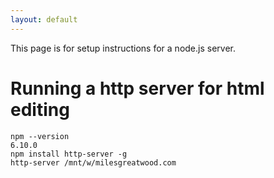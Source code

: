 ```yaml
---
layout: default
---
```


This page is for setup instructions for a node.js server.

# Running a http server for html editing

```
npm --version
6.10.0
npm install http-server -g
http-server /mnt/w/milesgreatwood.com
```
